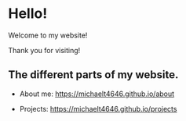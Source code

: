 # Hello!

Welcome to my website!

Thank you for visiting!

## The different parts of my website.

- About me: https://michaelt4646.github.io/about

- Projects: https://michaelt4646.github.io/projects
